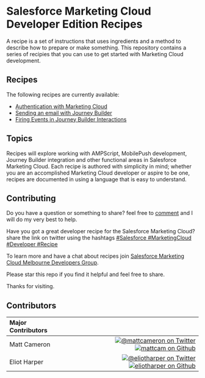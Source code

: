 # Salesforce Marketing Cloud Developer Edition Recipes

A recipe is a set of instructions that uses ingredients and a method to describe how to prepare or make something. This repository contains a series of recipies that you can use to get started with Marketing Cloud development.

## Recipes

The following recipes are currently available:

* [Authentication with Marketing Cloud](authentication.md)
* [Sending an email with Journey Builder](step-by-step-guide-to-sending-an-email-with-journey-builder.md)
* [Firing Events in Journey Builder Interactions](firing-events.md)

## Topics

Recipes will explore working with AMPScript, MobilePush development, Journey Builder integration and other functional areas in Salesforce Marketing Cloud. Each recipe is authored with simplicity in mind; whether you are an accomplished Marketing Cloud developer or aspire to be one, recipes are documented in using a language that is easy to understand.

## Contributing

Do you have a question or something to share? feel free to [comment](https://github.com/mattcam/Salesforce-Marketing-Cloud-Developer-Edition-Recipes/issues/new) and I will do my very best to help.

Have you got a great developer recipe for the Salesforce Marketing Cloud? share the link on twitter using the hashtags [#Salesforce #MarketingCloud #Developer #Recipe](https://twitter.com/search?f=realtime&q=%23Salesforce%20%23MarketingCloud%20%23Developer%20%23Recipe)

To learn more and have a chat about recipes join [Salesforce Marketing Cloud Melbourne Developers Group](http://www.meetup.com/Salesforce-Marketing-Cloud-Melbourne-Developers-Group/).

Please star this repo if you find it helpful and feel free to share. 

Thanks for visiting. 

## Contributors

|Major Contributors&nbsp;&nbsp;&nbsp;&nbsp;&nbsp;&nbsp;&nbsp;&nbsp;&nbsp;&nbsp;&nbsp;&nbsp;&nbsp;&nbsp; | |
|:----|----:|
|Matt Cameron |[![@mattcameron on Twitter](https://raw.githubusercontent.com/ExactTarget/fuelux/gh-pages/invertobird-sm.png)](http://twitter.com/mattcameron) [![mattcam on Github](https://raw.githubusercontent.com/ExactTarget/fuelux/gh-pages/invertocat-sm.png)](http://github.com/mattcam) |
|Eliot Harper | [![@eliotharper on Twitter](https://raw.githubusercontent.com/ExactTarget/fuelux/gh-pages/invertobird-sm.png)](http://twitter.com/eliotharper) [![eliotharper on Github](https://raw.githubusercontent.com/ExactTarget/fuelux/gh-pages/invertocat-sm.png)](http://github.com/eliotharper)|

